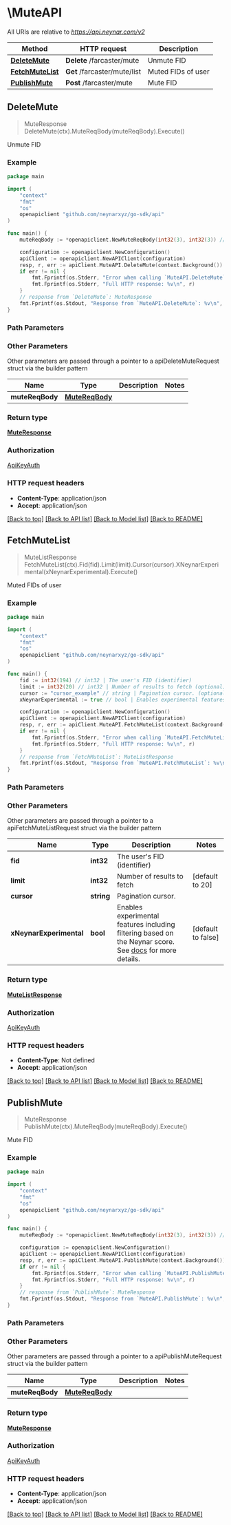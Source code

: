 # \MuteAPI

All URIs are relative to *https://api.neynar.com/v2*

Method | HTTP request | Description
------------- | ------------- | -------------
[**DeleteMute**](MuteAPI.md#DeleteMute) | **Delete** /farcaster/mute | Unmute FID
[**FetchMuteList**](MuteAPI.md#FetchMuteList) | **Get** /farcaster/mute/list | Muted FIDs of user
[**PublishMute**](MuteAPI.md#PublishMute) | **Post** /farcaster/mute | Mute FID



## DeleteMute

> MuteResponse DeleteMute(ctx).MuteReqBody(muteReqBody).Execute()

Unmute FID



### Example

```go
package main

import (
	"context"
	"fmt"
	"os"
	openapiclient "github.com/neynarxyz/go-sdk/api"
)

func main() {
	muteReqBody := *openapiclient.NewMuteReqBody(int32(3), int32(3)) // MuteReqBody | 

	configuration := openapiclient.NewConfiguration()
	apiClient := openapiclient.NewAPIClient(configuration)
	resp, r, err := apiClient.MuteAPI.DeleteMute(context.Background()).MuteReqBody(muteReqBody).Execute()
	if err != nil {
		fmt.Fprintf(os.Stderr, "Error when calling `MuteAPI.DeleteMute``: %v\n", err)
		fmt.Fprintf(os.Stderr, "Full HTTP response: %v\n", r)
	}
	// response from `DeleteMute`: MuteResponse
	fmt.Fprintf(os.Stdout, "Response from `MuteAPI.DeleteMute`: %v\n", resp)
}
```

### Path Parameters



### Other Parameters

Other parameters are passed through a pointer to a apiDeleteMuteRequest struct via the builder pattern


Name | Type | Description  | Notes
------------- | ------------- | ------------- | -------------
 **muteReqBody** | [**MuteReqBody**](MuteReqBody.md) |  | 

### Return type

[**MuteResponse**](MuteResponse.md)

### Authorization

[ApiKeyAuth](../README.md#ApiKeyAuth)

### HTTP request headers

- **Content-Type**: application/json
- **Accept**: application/json

[[Back to top]](#) [[Back to API list]](../README.md#documentation-for-api-endpoints)
[[Back to Model list]](../README.md#documentation-for-models)
[[Back to README]](../README.md)


## FetchMuteList

> MuteListResponse FetchMuteList(ctx).Fid(fid).Limit(limit).Cursor(cursor).XNeynarExperimental(xNeynarExperimental).Execute()

Muted FIDs of user



### Example

```go
package main

import (
	"context"
	"fmt"
	"os"
	openapiclient "github.com/neynarxyz/go-sdk/api"
)

func main() {
	fid := int32(194) // int32 | The user's FID (identifier)
	limit := int32(20) // int32 | Number of results to fetch (optional) (default to 20)
	cursor := "cursor_example" // string | Pagination cursor. (optional)
	xNeynarExperimental := true // bool | Enables experimental features including filtering based on the Neynar score. See [docs](https://neynar.notion.site/Experimental-Features-1d2655195a8b80eb98b4d4ae7b76ae4a) for more details. (optional) (default to false)

	configuration := openapiclient.NewConfiguration()
	apiClient := openapiclient.NewAPIClient(configuration)
	resp, r, err := apiClient.MuteAPI.FetchMuteList(context.Background()).Fid(fid).Limit(limit).Cursor(cursor).XNeynarExperimental(xNeynarExperimental).Execute()
	if err != nil {
		fmt.Fprintf(os.Stderr, "Error when calling `MuteAPI.FetchMuteList``: %v\n", err)
		fmt.Fprintf(os.Stderr, "Full HTTP response: %v\n", r)
	}
	// response from `FetchMuteList`: MuteListResponse
	fmt.Fprintf(os.Stdout, "Response from `MuteAPI.FetchMuteList`: %v\n", resp)
}
```

### Path Parameters



### Other Parameters

Other parameters are passed through a pointer to a apiFetchMuteListRequest struct via the builder pattern


Name | Type | Description  | Notes
------------- | ------------- | ------------- | -------------
 **fid** | **int32** | The user&#39;s FID (identifier) | 
 **limit** | **int32** | Number of results to fetch | [default to 20]
 **cursor** | **string** | Pagination cursor. | 
 **xNeynarExperimental** | **bool** | Enables experimental features including filtering based on the Neynar score. See [docs](https://neynar.notion.site/Experimental-Features-1d2655195a8b80eb98b4d4ae7b76ae4a) for more details. | [default to false]

### Return type

[**MuteListResponse**](MuteListResponse.md)

### Authorization

[ApiKeyAuth](../README.md#ApiKeyAuth)

### HTTP request headers

- **Content-Type**: Not defined
- **Accept**: application/json

[[Back to top]](#) [[Back to API list]](../README.md#documentation-for-api-endpoints)
[[Back to Model list]](../README.md#documentation-for-models)
[[Back to README]](../README.md)


## PublishMute

> MuteResponse PublishMute(ctx).MuteReqBody(muteReqBody).Execute()

Mute FID



### Example

```go
package main

import (
	"context"
	"fmt"
	"os"
	openapiclient "github.com/neynarxyz/go-sdk/api"
)

func main() {
	muteReqBody := *openapiclient.NewMuteReqBody(int32(3), int32(3)) // MuteReqBody | 

	configuration := openapiclient.NewConfiguration()
	apiClient := openapiclient.NewAPIClient(configuration)
	resp, r, err := apiClient.MuteAPI.PublishMute(context.Background()).MuteReqBody(muteReqBody).Execute()
	if err != nil {
		fmt.Fprintf(os.Stderr, "Error when calling `MuteAPI.PublishMute``: %v\n", err)
		fmt.Fprintf(os.Stderr, "Full HTTP response: %v\n", r)
	}
	// response from `PublishMute`: MuteResponse
	fmt.Fprintf(os.Stdout, "Response from `MuteAPI.PublishMute`: %v\n", resp)
}
```

### Path Parameters



### Other Parameters

Other parameters are passed through a pointer to a apiPublishMuteRequest struct via the builder pattern


Name | Type | Description  | Notes
------------- | ------------- | ------------- | -------------
 **muteReqBody** | [**MuteReqBody**](MuteReqBody.md) |  | 

### Return type

[**MuteResponse**](MuteResponse.md)

### Authorization

[ApiKeyAuth](../README.md#ApiKeyAuth)

### HTTP request headers

- **Content-Type**: application/json
- **Accept**: application/json

[[Back to top]](#) [[Back to API list]](../README.md#documentation-for-api-endpoints)
[[Back to Model list]](../README.md#documentation-for-models)
[[Back to README]](../README.md)

